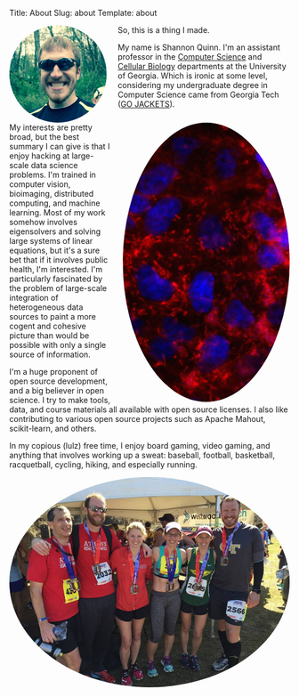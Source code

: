Title: About
Slug: about
Template: about

<img src="/images/me.png" align="left" width="175" style="margin-right:20px; border-radius:50%;"/>
So, this is a thing I made.

My name is Shannon Quinn. I'm an assistant professor in the [Computer Science](http://cs.uga.edu/~squinn) and [Cellular Biology](http://cellbio.uga.edu/directory/shannon-quinn) departments
at the University of Georgia. Which is ironic at some level, considering my
undergraduate degree in Computer Science came from Georgia Tech ([GO JACKETS](https://www.youtube.com/watch?v=ygxDs_zcayo)).

<img src="/images/ornet.png" align="right" width="300" style="margin-left: 20px; border-radius: 75%" /> My interests are pretty broad, but the best summary I can give is that I enjoy hacking at large-scale data science problems. I'm trained in computer vision, bioimaging, distributed computing, and machine learning. Most of my work somehow involves eigensolvers and solving large systems of linear equations, but it's a sure bet that if it involves public health, I'm interested. I'm particularly fascinated by the problem of large-scale integration of heterogeneous data sources to paint a more cogent and cohesive picture than would be possible with only a single source of information.

I'm a huge proponent of open source development, and a big believer in open science. I try to make tools, data, and course materials all available with open source licenses. I also like contributing to various open source projects such as Apache Mahout, scikit-learn, and others.

In my copious (lulz) free time, I enjoy board gaming, video gaming, and anything that involves working up a sweat: baseball, football, basketball, racquetball, cycling, hiking, and especially running.

<img src="/images/albany.jpg" align="center" width="550" style="border-radius: 90%;" />

